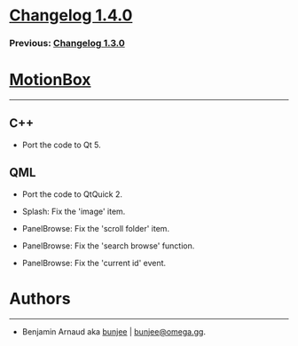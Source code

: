 # [Changelog 1.4.0](http://omega.gg/MotionBox/changes/1.4.0.html)

### Previous: [Changelog 1.3.0](1.3.0.html)

# [MotionBox](http://omega.gg/MotionBox)
---

## C++

- Port the code to Qt 5.


## QML

- Port the code to QtQuick 2.

- Splash: Fix the 'image' item.

- PanelBrowse: Fix the 'scroll folder' item.

- PanelBrowse: Fix the 'search browse' function.

- PanelBrowse: Fix the 'current id' event.


# Authors
---

- Benjamin Arnaud aka [bunjee](http://bunjee.me) | <bunjee@omega.gg>.
